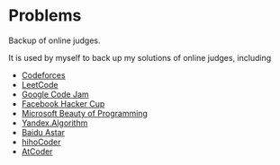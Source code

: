 # Problems
Backup of online judges.

It is used by myself to back up my solutions of online judges, including 
- [Codeforces](http://codeforces.com/)
- [LeetCode](https://leetcode.com/)
- [Google Code Jam](https://code.google.com/codejam)
- [Facebook Hacker Cup](https://www.facebook.com/hackercup)
- [Microsoft Beauty of Programming](programming2015.cstnet.cn)
- [Yandex.Algorithm](https://contest.yandex.com/)
- [Baidu Astar](http://astar.baidu.com/)
- [hihoCoder](http://hihocoder.com/)
- [AtCoder](http://atcoder.jp/)
